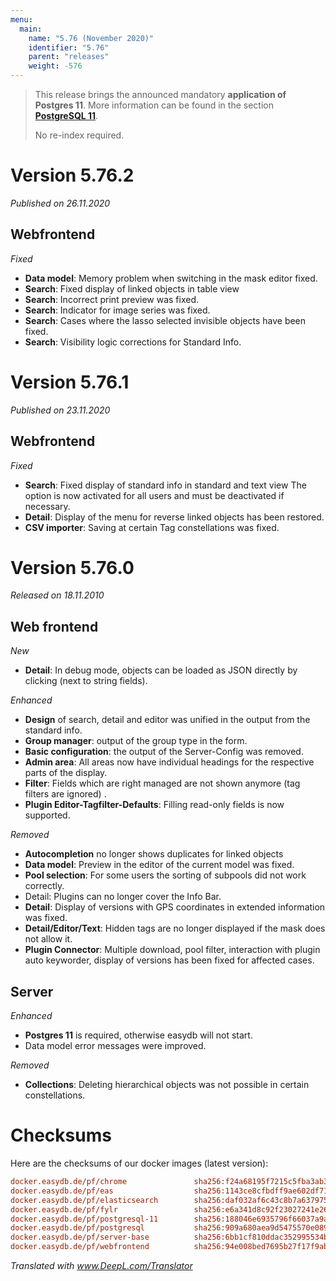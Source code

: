 ```yaml
---
menu:
  main:
    name: "5.76 (November 2020)"
    identifier: "5.76"
    parent: "releases"
    weight: -576
---
```


> This release brings the announced mandatory **application of Postgres 11**. More information can be found in the section **[PostgreSQL 11](../5.73#postgres-11)**.
>
> No re-index required.

# Version 5.76.2

*Published on 26.11.2020*

## Webfrontend

*Fixed*

- **Data model**: Memory problem when switching in the mask editor fixed.
- **Search**: Fixed display of linked objects in table view
- **Search**: Incorrect print preview was fixed.
- **Search**: Indicator for image series was fixed.
- **Search**: Cases where the lasso selected invisible objects have been fixed.
- **Search**: Visibility logic corrections for Standard Info.

# Version 5.76.1

*Published on 23.11.2020*

## Webfrontend

*Fixed*

- **Search**: Fixed display of standard info in standard and text view The option is now activated for all users and must be deactivated if necessary.
- **Detail**: Display of the menu for reverse linked objects has been restored.
- **CSV importer**: Saving at certain Tag constellations was fixed.

# Version 5.76.0

*Released on 18.11.2010*

## Web frontend

*New*

* **Detail**: In debug mode, objects can be loaded as JSON directly by clicking (next to string fields).

*Enhanced*

* **Design** of search, detail and editor was unified in the output from the standard info.
* **Group manager**: output of the group type in the form.
* **Basic configuration**: the output of the Server-Config was removed.
* **Admin area**: All areas now have individual headings for the respective parts of the display.
* **Filter**: Fields which are right managed are not shown anymore (tag filters are ignored) .
* **Plugin Editor-Tagfilter-Defaults**: Filling read-only fields is now supported.

*Removed*

* **Autocompletion** no longer shows duplicates for linked objects
* **Data model**: Preview in the editor of the current model was fixed.
* **Pool selection**: For some users the sorting of subpools did not work correctly.
* Detail: Plugins can no longer cover the Info Bar.
* **Detail**: Display of versions with GPS coordinates in extended information was fixed.
* **Detail/Editor/Text**: Hidden tags are no longer displayed if the mask does not allow it.
* **Plugin Connector**: Multiple download, pool filter, interaction with plugin auto keyworder, display of versions has been fixed for affected cases.

## Server

*Enhanced*

* **Postgres 11** is required, otherwise easydb will not start.
* Data model error messages were improved.

*Removed*

* **Collections**: Deleting hierarchical objects was not possible in certain constellations.

# Checksums
Here are the checksums of our docker images (latest version):

```ini
docker.easydb.de/pf/chrome               sha256:f24a68195f7215c5fba3ab3d0dca910ead74cc6659a5b2b3cdf8fe912d8d10e2
docker.easydb.de/pf/eas                  sha256:1143ce8cfbdff9ae602df7163150b34833637ae41600ebef5e164adc000e9202
docker.easydb.de/pf/elasticsearch        sha256:daf032af6c43c8b7a63797525478ad31d04a7e57924324089fd990c1b1de98d9
docker.easydb.de/pf/fylr                 sha256:e6a341d8c92f23027241e26f71ed811f65fd8176a133da0c92010405f9e8e13f
docker.easydb.de/pf/postgresql-11        sha256:188046e6935796f66037a9a9f6788ba7962160664dc5bcdcfdca4d7fe9ca04e7
docker.easydb.de/pf/postgresql           sha256:909a680aea9d5475570e089ca8e8cc8ebdc0c4e9c76c28789d1936795ed77715
docker.easydb.de/pf/server-base          sha256:6bb1cf810ddac352995534b63703a225645c369a73014ad90eabc2fc65fab955
docker.easydb.de/pf/webfrontend          sha256:94e008bed7695b27f17f9ab57565653eed808bd0c63681d96099b0ee327188a2
```

*Translated with www.DeepL.com/Translator*

